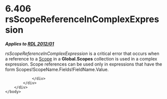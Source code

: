 <html dir="LTR" xmlns:mshelp="http://msdn.microsoft.com/mshelp" xmlns:ddue="http://ddue.schemas.microsoft.com/authoring/2003/5" xmlns:xlink="http://www.w3.org/1999/xlink" xmlns:tool="http://www.microsoft.com/tooltip">
    <head>
        <meta http-equiv="Content-Type" content="text/html; CHARSET=utf-8"></meta>
        <meta name="save" content="history"></meta>
        <title>6.406 rsScopeReferenceInComplexExpression</title>
        <xml>
            <mshelp:toctitle title="6.406 rsScopeReferenceInComplexExpression"></mshelp:toctitle>
            <mshelp:rltitle title="[MS-RDL]: rsScopeReferenceInComplexExpression"></mshelp:rltitle>
            <mshelp:keyword index="A" term="4392b73b-eb61-43dd-8964-5458e0c764ba"></mshelp:keyword>
            <mshelp:attr name="DCSext.ContentType" value="open specification"></mshelp:attr>
            <mshelp:attr name="AssetID" value="4392b73b-eb61-43dd-8964-5458e0c764ba"></mshelp:attr>
            <mshelp:attr name="TopicType" value="kbRef"></mshelp:attr>
            <mshelp:attr name="DCSext.Title" value="[MS-RDL]: rsScopeReferenceInComplexExpression" />
        </xml>
    </head>
    <body>
        <div id="header">
            <h1 class="heading">6.406 rsScopeReferenceInComplexExpression</h1>
        </div>
        <div id="mainSection">
            <div id="mainBody">
                <div id="allHistory" class="saveHistory"></div>
                <div id="sectionSection0" class="section" name="collapseableSection">
                    

<p><b><i>Applies to </i></b><a href="f165fb82-3c5a-4369-961c-128de233638c.md"><b><i>RDL 2012/01</i></b></a></p>

<p><i>rsScopeReferenceInComplexExpression</i> is a critical
error that occurs when a reference to a <a href="d515a708-2f66-45dc-8128-3bfc642e76e5.md">Scope</a> in a <b>Global.Scopes</b>
collection is used in a complex expression. Scope references can be used only
in expressions that have the form Scopes!ScopeName.Fields!FieldName.Value.</p>


                </div>
            </div>
        </div>
    </body>
</html>